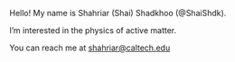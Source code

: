 Hello!
My name is Shahriar (Shai) Shadkhoo (@ShaiShdk).

I’m interested in the physics of active matter.

You can reach me at shahriar@caltech.edu
